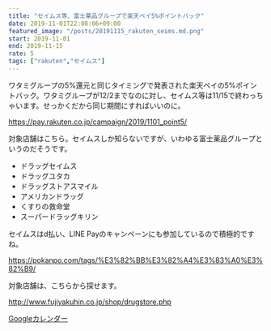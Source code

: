 ```yaml
---
title: "セイムス等、富士薬品グループで楽天ペイ5%ポイントバック"
date: 2019-11-01T22:08:06+09:00
featured_image: "/posts/20191115_rakuten_seims.md.png"
start: 2019-11-01
end: 2019-11-15
rate: 5
tags: ["rakuten","セイムス"]
---
```


ワタミグループの5%還元と同じタイミングで発表された楽天ペイの5%ポイントバック。ワタミグループが12/2までなのに対し、セイムス等は11/15で終わっちゃいます。せっかくだから同じ期間にすればいいのに。

https://pay.rakuten.co.jp/campaign/2019/1101_point5/

対象店舗はこちら。セイムスしか知らないですが、いわゆる富士薬品グループというのだそうです。

- ドラッグセイムス
- ドラッグユタカ
- ドラッグストアスマイル
- アメリカンドラッグ
- くすりの救命堂
- スーパードラッグキリン

セイムスはd払い、LINE Payのキャンペーンにも参加しているので積極的ですね。

https://pokanpo.com/tags/%E3%82%BB%E3%82%A4%E3%83%A0%E3%82%B9/

対象店舗は、こちらから探せます。

http://www.fujiyakuhin.co.jp/shop/drugstore.php


[Googleカレンダー](http://www.google.com/calendar/event?action=TEMPLATE&text=%E3%82%BB%E3%82%A4%E3%83%A0%E3%82%B9%E7%AD%89%E3%80%81%E5%AF%8C%E5%A3%AB%E8%96%AC%E5%93%81%E3%82%B0%E3%83%AB%E3%83%BC%E3%83%97%E3%81%A7%E6%A5%BD%E5%A4%A9%E3%83%9A%E3%82%A45%25%E3%83%9D%E3%82%A4%E3%83%B3%E3%83%88%E3%83%90%E3%83%83%E3%82%AF&dates=20191101/20191115&details=https://pokanpo.com/posts/20191115_rakuten_seims/)